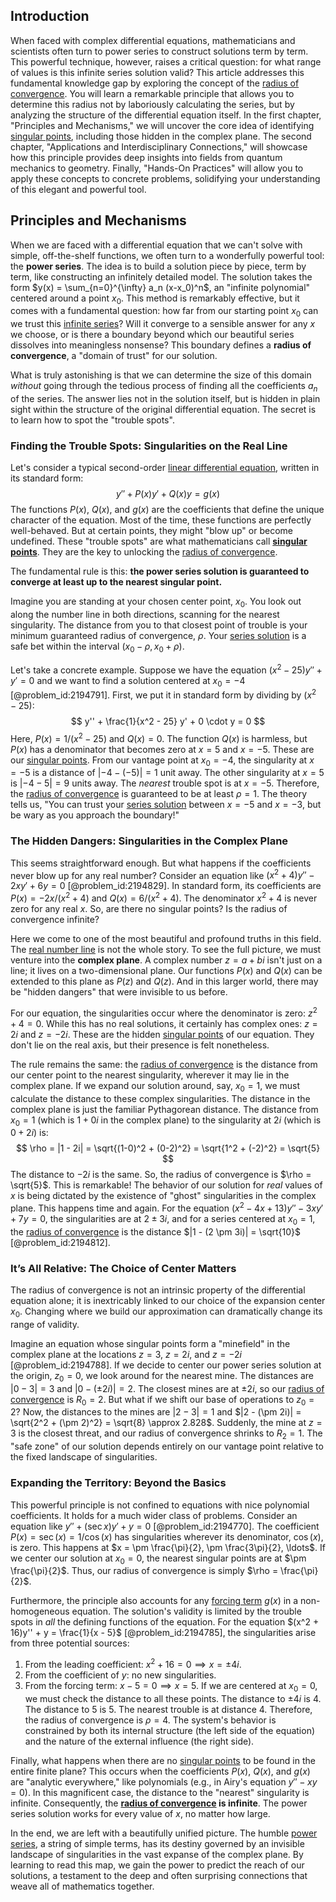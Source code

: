 ## Introduction
When faced with complex differential equations, mathematicians and scientists often turn to power series to construct solutions term by term. This powerful technique, however, raises a critical question: for what range of values is this infinite series solution valid? This article addresses this fundamental knowledge gap by exploring the concept of the [radius of convergence](@article_id:142644). You will learn a remarkable principle that allows you to determine this radius not by laboriously calculating the series, but by analyzing the structure of the differential equation itself. In the first chapter, "Principles and Mechanisms," we will uncover the core idea of identifying [singular points](@article_id:266205), including those hidden in the complex plane. The second chapter, "Applications and Interdisciplinary Connections," will showcase how this principle provides deep insights into fields from quantum mechanics to geometry. Finally, "Hands-On Practices" will allow you to apply these concepts to concrete problems, solidifying your understanding of this elegant and powerful tool.

## Principles and Mechanisms

When we are faced with a differential equation that we can't solve with simple, off-the-shelf functions, we often turn to a wonderfully powerful tool: the **power series**. The idea is to build a solution piece by piece, term by term, like constructing an infinitely detailed model. The solution takes the form $y(x) = \sum_{n=0}^{\infty} a_n (x-x_0)^n$, an "infinite polynomial" centered around a point $x_0$. This method is remarkably effective, but it comes with a fundamental question: how far from our starting point $x_0$ can we trust this [infinite series](@article_id:142872)? Will it converge to a sensible answer for any $x$ we choose, or is there a boundary beyond which our beautiful series dissolves into meaningless nonsense? This boundary defines a **radius of convergence**, a "domain of trust" for our solution.

What is truly astonishing is that we can determine the size of this domain *without* going through the tedious process of finding all the coefficients $a_n$ of the series. The answer lies not in the solution itself, but is hidden in plain sight within the structure of the original differential equation. The secret is to learn how to spot the "trouble spots".

### Finding the Trouble Spots: Singularities on the Real Line

Let's consider a typical second-order [linear differential equation](@article_id:168568), written in its standard form:
$$ y'' + P(x)y' + Q(x)y = g(x) $$
The functions $P(x)$, $Q(x)$, and $g(x)$ are the coefficients that define the unique character of the equation. Most of the time, these functions are perfectly well-behaved. But at certain points, they might "blow up" or become undefined. These "trouble spots" are what mathematicians call **[singular points](@article_id:266205)**. They are the key to unlocking the [radius of convergence](@article_id:142644).

The fundamental rule is this: **the power series solution is guaranteed to converge at least up to the nearest singular point.**

Imagine you are standing at your chosen center point, $x_0$. You look out along the number line in both directions, scanning for the nearest singularity. The distance from you to that closest point of trouble is your minimum guaranteed radius of convergence, $\rho$. Your [series solution](@article_id:199789) is a safe bet within the interval $(x_0 - \rho, x_0 + \rho)$.

Let's take a concrete example. Suppose we have the equation $(x^2 - 25)y'' + y' = 0$ and we want to find a solution centered at $x_0 = -4$ [@problem_id:2194791]. First, we put it in standard form by dividing by $(x^2 - 25)$:
$$ y'' + \frac{1}{x^2 - 25} y' + 0 \cdot y = 0 $$
Here, $P(x) = 1/(x^2-25)$ and $Q(x) = 0$. The function $Q(x)$ is harmless, but $P(x)$ has a denominator that becomes zero at $x = 5$ and $x = -5$. These are our [singular points](@article_id:266205). From our vantage point at $x_0 = -4$, the singularity at $x=-5$ is a distance of $|-4 - (-5)| = 1$ unit away. The other singularity at $x=5$ is $|-4 - 5| = 9$ units away. The *nearest* trouble spot is at $x=-5$. Therefore, the [radius of convergence](@article_id:142644) is guaranteed to be at least $\rho = 1$. The theory tells us, "You can trust your [series solution](@article_id:199789) between $x=-5$ and $x=-3$, but be wary as you approach the boundary!"

### The Hidden Dangers: Singularities in the Complex Plane

This seems straightforward enough. But what happens if the coefficients never blow up for any real number? Consider an equation like $(x^2 + 4)y'' - 2xy' + 6y = 0$ [@problem_id:2194829]. In standard form, its coefficients are $P(x) = -2x/(x^2+4)$ and $Q(x) = 6/(x^2+4)$. The denominator $x^2+4$ is never zero for any real $x$. So, are there no singular points? Is the radius of convergence infinite?

Here we come to one of the most beautiful and profound truths in this field. The [real number line](@article_id:146792) is not the whole story. To see the full picture, we must venture into the **complex plane**. A complex number $z = a + bi$ isn't just on a line; it lives on a two-dimensional plane. Our functions $P(x)$ and $Q(x)$ can be extended to this plane as $P(z)$ and $Q(z)$. And in this larger world, there may be "hidden dangers" that were invisible to us before.

For our equation, the singularities occur where the denominator is zero: $z^2 + 4 = 0$. While this has no real solutions, it certainly has complex ones: $z = 2i$ and $z = -2i$. These are the hidden [singular points](@article_id:266205) of our equation. They don't lie on the real axis, but their presence is felt nonetheless.

The rule remains the same: the [radius of convergence](@article_id:142644) is the distance from our center point to the nearest singularity, wherever it may lie in the complex plane. If we expand our solution around, say, $x_0=1$, we must calculate the distance to these complex singularities. The distance in the complex plane is just the familiar Pythagorean distance. The distance from $x_0=1$ (which is $1+0i$ in the complex plane) to the singularity at $2i$ (which is $0+2i$) is:
$$ \rho = |1 - 2i| = \sqrt{(1-0)^2 + (0-2)^2} = \sqrt{1^2 + (-2)^2} = \sqrt{5} $$
The distance to $-2i$ is the same. So, the radius of convergence is $\rho = \sqrt{5}$. This is remarkable! The behavior of our solution for *real* values of $x$ is being dictated by the existence of "ghost" singularities in the complex plane. This happens time and again. For the equation $(x^2 - 4x + 13)y'' - 3xy' + 7y = 0$, the singularities are at $2 \pm 3i$, and for a series centered at $x_0 = 1$, the [radius of convergence](@article_id:142644) is the distance $|1 - (2 \pm 3i)| = \sqrt{10}$ [@problem_id:2194812].

### It’s All Relative: The Choice of Center Matters

The radius of convergence is not an intrinsic property of the differential equation alone; it is inextricably linked to our choice of the expansion center $x_0$. Changing where we build our approximation can dramatically change its range of validity.

Imagine an equation whose singular points form a "minefield" in the complex plane at the locations $z=3$, $z=2i$, and $z=-2i$ [@problem_id:2194788].
If we decide to center our power series solution at the origin, $z_0=0$, we look around for the nearest mine. The distances are $|0-3|=3$ and $|0 - (\pm 2i)|=2$. The closest mines are at $\pm 2i$, so our [radius of convergence](@article_id:142644) is $R_0 = 2$.
But what if we shift our base of operations to $z_0=2$? Now, the distances to the mines are $|2-3|=1$ and $|2 - (\pm 2i)| = \sqrt{2^2 + (\pm 2)^2} = \sqrt{8} \approx 2.828$. Suddenly, the mine at $z=3$ is the closest threat, and our radius of convergence shrinks to $R_2 = 1$. The "safe zone" of our solution depends entirely on our vantage point relative to the fixed landscape of singularities.

### Expanding the Territory: Beyond the Basics

This powerful principle is not confined to equations with nice polynomial coefficients. It holds for a much wider class of problems.
Consider an equation like $y'' + (\sec x) y' + y = 0$ [@problem_id:2194770]. The coefficient $P(x) = \sec(x) = 1/\cos(x)$ has singularities wherever its denominator, $\cos(x)$, is zero. This happens at $x = \pm \frac{\pi}{2}, \pm \frac{3\pi}{2}, \ldots$. If we center our solution at $x_0=0$, the nearest singular points are at $\pm \frac{\pi}{2}$. Thus, our radius of convergence is simply $\rho = \frac{\pi}{2}$.

Furthermore, the principle also accounts for any [forcing term](@article_id:165492) $g(x)$ in a non-homogeneous equation. The solution's validity is limited by the trouble spots in *all* the defining functions of the equation. For the equation $(x^2 + 16)y'' + y = \frac{1}{x - 5}$ [@problem_id:2194785], the singularities arise from three potential sources:
1.  From the leading coefficient: $x^2 + 16 = 0 \implies x = \pm 4i$.
2.  From the coefficient of $y$: no new singularities.
3.  From the forcing term: $x - 5 = 0 \implies x = 5$.
If we are centered at $x_0=0$, we must check the distance to all these points. The distance to $\pm 4i$ is $4$. The distance to $5$ is $5$. The nearest trouble is at distance $4$. Therefore, the radius of convergence is $\rho = 4$. The system's behavior is constrained by both its internal structure (the left side of the equation) and the nature of the external influence (the right side).

Finally, what happens when there are no [singular points](@article_id:266205) to be found in the entire finite plane? This occurs when the coefficients $P(x)$, $Q(x)$, and $g(x)$ are "analytic everywhere," like polynomials (e.g., in Airy's equation $y''-xy=0$). In this magnificent case, the distance to the "nearest" singularity is infinite. Consequently, the **[radius of convergence](@article_id:142644) is infinite**. The power series solution works for every value of $x$, no matter how large.

In the end, we are left with a beautifully unified picture. The humble [power series](@article_id:146342), a string of simple terms, has its destiny governed by an invisible landscape of singularities in the vast expanse of the complex plane. By learning to read this map, we gain the power to predict the reach of our solutions, a testament to the deep and often surprising connections that weave all of mathematics together.